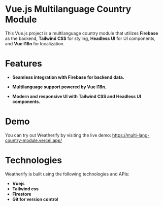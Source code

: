 
# Vue.js Multilanguage Country Module


This Vue.js project is a multilanguage country module that utilizes **Firebase** as the backend, **Tailwind CSS** for styling, **Headless UI** for UI components, and **Vue I18n** for localization. 

# Features
- **Seamless integration with Firebase for backend data.**
- **Multilanguage support powered by Vue I18n.** 

- **Modern and responsive UI with Tailwind CSS and Headless UI components.** 



# Demo
You can try out Weatherify by visiting the live demo: 
https://multi-lang-country-module.vercel.app/


# Technologies
Weatherify is built using the following technologies and APIs:

- **Vuejs**
- **Tailwind css**
- **Firestore**
- **Git for version control**


